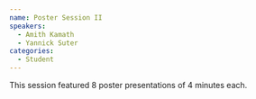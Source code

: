 ```yaml
---
name: Poster Session II
speakers:
  - Amith Kamath
  - Yannick Suter
categories:
  - Student
---
```


This session featured 8 poster presentations of 4 minutes each. 